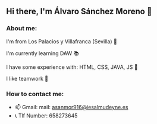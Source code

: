 ## Hi there, I'm Álvaro Sánchez Moreno 👋

### About me:

I'm from Los Palacios y Villafranca (Sevilla) 📍

I'm currently learning DAW 📚

I have some experience with: HTML, CSS, JAVA, JS 🚀

I like teamwork 👬


### How to contact me:

- 📫 Gmail: mail: asanmor916@iesalmudeyne.es 
- 📞 Tlf Number: 658273645



<!--
**asanmor916/asanmor916** is a ✨ _special_ ✨ repository because its `README.md` (this file) appears on your GitHub profile.

Here are some ideas to get you started:

- 🔭 I’m currently working on ...
- 🌱 I’m currently learning ... 
- 👯 I’m looking to collaborate on ...
- 🤔 I’m looking for help with ...
- 💬 Ask me about ...
- 📫 How to reach me: ...
- 😄 Pronouns: ...
- ⚡ Fun fact: ...
-->
